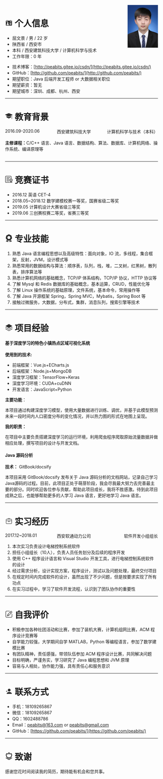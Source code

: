 
<div style='float: right'>
    <img alt='我的' src='./docs/img/photo.jpg' height='140px' width='100px'/>
</div>

# <img src='./docs/img/个人信息.png' height='25'> 个人信息

- 屈文景 / 男 / 22 岁
- 陕西省 / 西安市
- 本科 / 西安建筑科技大学 / 计算机科学与技术
- 工作年限：0 年
<!-- - 微博：[@Easy](http://weibo.com/easy) -->
- 技术博客：[http://peabits.gitee.io/csdn/](http://peabits.gitee.io/csdn/) 
  <!-- - CSDN：[http://peabits.gitee.io/csdn/](http://peabits.gitee.io/csdn/) -->
  <!-- - GitHub：[http://peabits.github.io/](http://peabits.github.io/) -->
- GitHub：[http://github.com/peabits/](http://github.com/peabits/)
- 期望职位：Java 后端开发工程师 or 大数据相关职位
- 期望薪资：暂无
- 期望城市：深圳、成都、杭州、西安

<!-- <a href='http://github.com/peabits/' target='blank'>http://github.com/peabits/</a> -->

---

# <img src='./docs/img/学位.png' height='25'> 教育背景

<div>
    <div style='float:left; width:30%' align='left'>2016.09-2020.06</div>
    <div style='float:right; width:40%' align='right'>计算机科学与技术（本科）</div>
    <div align='center'>西安建筑科技大学</div>
</div>
<br />
<div>
    <b>主修课程：</b>C/C++ 语言、Java 语言、数据结构、算法、数据库、计算机网络、操作系统、编译原理等
</div>
<br />
<!-- <div align='center'>
    <table width='100%' border='0px'>
        <tr>
            <td width='30%' align='left'>2016.09-2020.06</td>
            <td width='30%' align='center'>西安建筑科技大学</td>
            <td width='40%' align='right'>计算机科学与技术（本科）</td>
        </tr>
        <tr>
            <td colspan='3'>
                <b>主修课程：</b>
                <br />
                C/C++语言、Java语言、数据结构、算法、数据库、计算机网络、操作系统、编译原理等
            </td>
        </tr>
    </table>
</div> -->

---

# <img src='./docs/img/证书.png' height='25'> 竞赛证书

- 2016.12 英语 CET-4
- 2018.05~2018.12 数学建模校赛一等奖，国赛省级二等奖
- 2019.05 计算机设计大赛省级三等奖
- 2019.06 三创赛校赛二等奖，省赛三等奖

---

# <img src='./docs/img/技能.png' height='25'> 专业技能

1. 熟悉 Java 语言编程思想以及高级特性：面向对象，IO 流，多线程，集合框架，反射，JVM，设计模式等
2. 熟悉常用的数据结构与算法：顺序表，队列，栈，堆，二叉树，红黑树，散列表，排序算法等
3. 熟悉计算机网络的基础概念，TCP/IP 体系结构，TCP/IP 协议，HTTP 协议等
4. 了解 Mysql 和 Redis 数据库的基础概念，基本运算，CRUD，性能优化等
5. 了解 Linux 操作系统的基础原理，文件系统，基本命令，常用操作等
6. 了解 Java 开源框架 Spring，Spring MVC，Mybatis，Spring Boot 等
7. 接触过微服务，大数据，分布式，集群，消息队列，搜索引擎等技术

---

# <img src='./docs/img/项目.png' height='25'> 项目经验

<h4>基于深度学习的特色小镇热点区域可视化系统</h4>

**使用到的技术:**

- 前端框架：Vue.js+ECharts.js
- 后端框架：Node.js+MongoDB
- 深度学习框架：TensorFlow+Keras
- 深度学习环境：CUDA+cuDNN
- 开发语言：JavaScript+Python

**主要功能**：

本项目通过构建深度学习模型，使用大量数据进行训练、调优，并基于此模型预测未来一段时间内人口密度分布的变化情况，并以热力图的形式在地图上呈现。

**我的职责：**

在项目中主要负责搭建深度学习的运行环境，利用爬虫程序爬取原始流量数据并做相应处理，撰写项目的设计与开发文档。

<h4>Java 源码分析</h4>

**技术：** GitBook/docsify

本项目采用 GitBook/docsify 发布关于 Java 源码分析的文档网站，记录自己学习Java源码的过程。目前，此项目正处于萌芽阶段，我会尽我最大努力去完善最主要的部分。同时欢迎各位参与贡献，帮助此项目成长，我将不胜感激。待到此项目成熟之后，也能够帮助更多的人学习 Java 语言，更好地学习 Java 语言。

---

# <img src='./docs/img/实习.png' height='25'> 实习经历

<div>
    <div style='float:left; width:30%' align='left'>2017.12~2018.01</div>
    <div style='float:right; width:40%' align='right'>软件开发小组组长</div>
    <div align='center'>西安软通动力公司</div>
</div>
<div>
    <ol>
        <li>本次实习负责设计电梯控制系统软件</li>
        <li>担任小组组长（10人），负责人员任务划分及后续的程序开发</li>
        <li>使用 C++ 程序设计语言和 Visual Studio 开发工具，进行电梯控制系统软件的设计</li>
        <li>经过需求分析，设计实现方案，程序设计，测试以及问题处理，最终交付项目</li>
        <li>在规定时间内完成软件的设计，虽然出现了不少问题，但是按要求实现了所有功点</li>
        <li>在实习过程中，学习了软件开发流程，认识到了团队协作的重要性</li>
    </ol>
</div>

<!-- <div align='center'>
    <table width='100%' border='0px'>
    <tr>
        <td width='30%' align='left'>2017.12~2018.01</td>
        <td width='40%' align='center'>西安软通动力公司 </td>
        <td width='30%' align='right'>软件开发小组组长</td>
    </tr>
    <tr>
        <td colspan='3'>
        <ol>
            <li>本次实习负责设计电梯控制系统软件</li>
            <li>担任小组组长（10人），负责人员任务划分及后续的程序开发</li>
            <li>使用C++程序设计语言和Visual Studio开发工具，进行电梯控制系统软件的设计</li>
            <li>经过需求分析，设计实现方案，程序设计，测试以及问题处理，最终交付项目</li>
            <li>在规定时间内完成软件的设计，虽然出现了不少问题，但是按要求实现了所有功点</li>
            <li>在实习过程中，学习了软件开发流程，认识到了团队协作的重要性</li>
        </ol>
        </td>
    </tr>
    </table>
</div> -->

---

# <img src='./docs/img/自我评价.png' height='25'> 自我评价

- 积极参加各种社团活动和比赛，参加了装机大赛，计算机组网比赛，ACM 程序设计竞赛等
- 自学能力较强，大学期间自学 MATLAB，Python 等编程语言，参加了数学建模比赛
- 有团队精神，责任感强，带领队伍参加 ACM 程序设计比赛，共同解决问题
- 目标明确，严谨务实，学习研究了 Java 编程思想和 JVM 原理
- 容易与人相处，协作能力强，具有责任心和服务意识

---

# <img src='./docs/img/联系方式.png' height='25'> 联系方式

- 手机：18109265867
- 微信：18109265867
- QQ：1602488786
- Email：<a href = "mailto:peabits@163.com">peabits@163.com</a> or <a href = "mailto:peabits@gmail.com">peabits@gmail.com</a>
- GitHub：[https://github.com/peabits/](https://github.com/peabits/)

---

# <img src='./docs/img/致谢.png' height='25'>  致谢

感谢您花时间阅读我的简历，期待能有机会和您共事。

<head> 
    <script defer src="https://use.fontawesome.com/releases/v5.0.13/js/all.js"></script>
    <script defer src="https://use.fontawesome.com/releases/v5.0.13/js/v4-shims.js"></script>
</head> 
<link rel="stylesheet" href="https://use.fontawesome.com/releases/v5.0.13/css/all.css">
